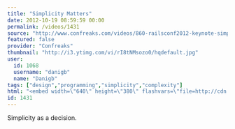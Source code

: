 ```yaml
---
title: "Simplicity Matters"
date: 2012-10-19 08:59:59 00:00
permalink: /videos/1431
source: "http://www.confreaks.com/videos/860-railsconf2012-keynote-simplicity-matters"
featured: false
provider: "Confreaks"
thumbnail: "http://i3.ytimg.com/vi/rI8tNMsozo0/hqdefault.jpg"
user:
  id: 1068
  username: "danigb"
  name: "Danigb"
tags: ["design","programming","simplicity","complexity"]
html: "<embed width=\"640\" height=\"380\" flashvars=\"file=http://cdn.confreaks.com/system/assets/datas/3187/original/860-railsconf2012-keynote-small.mp4&amp;image=None&amp;plugins=viral-2&amp;viral.allowmenu=true\" allownetworking=\"all\" allowscriptaccess=\"always\" allowfullscreen=\"true\" quality=\"high\" name=\"mpl\" id=\"mpl\" style=\"\" src=\"http://confreaks.net/media/player.swf\" type=\"application/x-shockwave-flash\" wmode=\"transparent\"></embed>"
id: 1431
---
```


Simplicity as a decision.